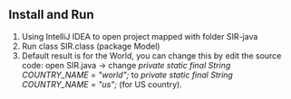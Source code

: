 ## Install and Run
1. Using IntelliJ IDEA to open project mapped with folder SIR-java  
2. Run class SIR.class (package Model)  
3. Default result is for the World, you can change this by edit the source code: open SIR.java -> change *private static final String COUNTRY_NAME = "world";* to *private static final String COUNTRY_NAME = "us";* (for US country).  
